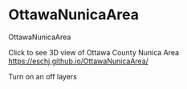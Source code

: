 # OttawaNunicaArea
OttawaNunicaArea

Click to see 3D view of Ottawa County Nunica Area https://eschj.github.io/OttawaNunicaArea/

Turn on an off layers
